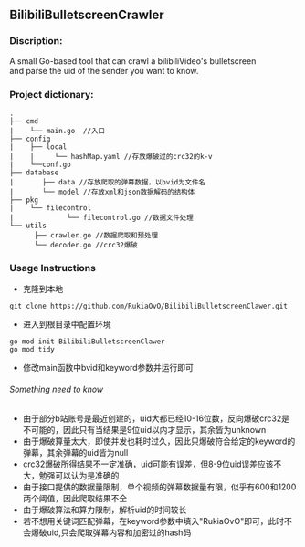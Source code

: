 ## BilibiliBulletscreenCrawler

### Discription:
A small Go-based tool that can crawl a bilibiliVideo's bulletscreen   
and parse the uid of the sender you want to know.

### Project dictionary:
```
.
├── cmd
|    └── main.go  //入口
├── config
|    ├── local
|    |     └── hashMap.yaml //存放爆破过的crc32的k-v
|    └──conf.go
├── database
|       ├── data //存放爬取的弹幕数据，以bvid为文件名
|       └── model //存放xml和json数据解码的结构体
├── pkg
|    └── filecontrol
|             └── filecontrol.go //数据文件处理
└── utils
      ├── crawler.go //数据爬取和预处理
      └── decoder.go //crc32爆破
```

### Usage Instructions
- 克隆到本地
```
git clone https://github.com/RukiaOvO/BilibiliBulletscreenClawer.git
```
- 进入到根目录中配置环境
```
go mod init BilibiliBulletscreenClawer
go mod tidy
```
- 修改main函数中bvid和keyword参数并运行即可
###### Something need to know
- 由于部分b站账号是最近创建的，uid大都已经10-16位数，反向爆破crc32是不可能的，因此只有当结果是9位uid以内才显示，其余皆为unknown
- 由于爆破算量太大，即使并发也耗时过久，因此只爆破符合给定的keyword的弹幕，其余弹幕的uid皆为null
- crc32爆破所得结果不一定准确，uid可能有误差，但8-9位uid误差应该不大，勉强可以认为是准确的
- 由于接口提供的数据量限制，单个视频的弹幕数据量有限，似乎有600和1200两个阈值，因此爬取结果不全
- 由于爆破算法和算力限制，解析uid的时间较长
- 若不想用关键词匹配弹幕，在keyword参数中填入"RukiaOvO"即可，此时不会爆破uid,只会爬取弹幕内容和加密过的hash码